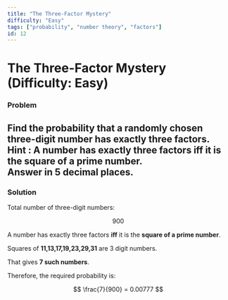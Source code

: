 ```yaml
---
title: "The Three-Factor Mystery"
difficulty: "Easy"
tags: ["probability", "number theory", "factors"]
id: 12
---
```


# The Three-Factor Mystery (Difficulty: Easy)

### Problem  
Find the probability that a randomly chosen **three-digit number** has exactly **three factors**.
**Hint** : A number has exactly three factors **iff** it is the **square of a prime number**.  
Answer in 5 decimal places.
---

### Solution  

Total number of three-digit numbers:  

$$
900
$$  

A number has exactly three factors **iff** it is the **square of a prime number**.  

Squares of **11,13,17,19,23,29,31** are 3 digit numbers.

That gives **7 such numbers**.  

Therefore, the required probability is:  

$$
\frac{7}{900} = 0.00777
$$
